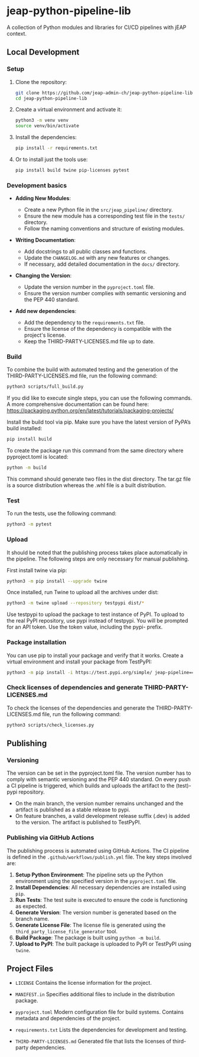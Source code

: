 # jeap-python-pipeline-lib
A collection of Python modules and libraries for CI/CD pipelines with jEAP context.

## Local Development

### Setup

1. Clone the repository:
    ```bash
    git clone https://github.com/jeap-admin-ch/jeap-python-pipeline-lib.git
    cd jeap-python-pipeline-lib
    ```

2. Create a virtual environment and activate it:
    ```bash
    python3 -m venv venv
    source venv/bin/activate
    ```

3. Install the dependencies:
    ```bash
    pip install -r requirements.txt
    ```

4. Or to install just the tools use:
    ```bash
    pip install build twine pip-licenses pytest
    ```

### Development basics

* **Adding New Modules**:
    - Create a new Python file in the `src/jeap_pipeline/` directory.
    - Ensure the new module has a corresponding test file in the `tests/` directory.
    - Follow the naming conventions and structure of existing modules.

* **Writing Documentation**:
    - Add docstrings to all public classes and functions.
    - Update the `CHANGELOG.md` with any new features or changes.
    - If necessary, add detailed documentation in the `docs/` directory.

* **Changing the Version**:
    - Update the version number in the `pyproject.toml` file.
    - Ensure the version number complies with semantic versioning and the PEP 440 standard.

* **Add new dependencies**:
    - Add the dependency to the `requirements.txt` file.
    - Ensure the license of the dependency is compatible with the project's license.
    - Keep the THIRD-PARTY-LICENSES.md file up to date.

### Build

To combine the build with automated testing and the generation of the THIRD-PARTY-LICENSES.md file, run the following command:

```bash
python3 scripts/full_build.py
```
If you did like to execute single steps, you can use the following commands.
A more comprehensive documentation can be found here: https://packaging.python.org/en/latest/tutorials/packaging-projects/

Install the build tool via pip. Make sure you have the latest version of PyPA’s build installed:
```bash
pip install build
```
To create the package run this command from the same directory where pyproject.toml is located:
```bash
python -m build
```
This command should generate two files in the dist directory. The tar.gz file is a source distribution whereas the .whl file is a built distribution.

### Test

To run the tests, use the following command:
```bash
python3 -m pytest
```

### Upload

It should be noted that the publishing process takes place automatically in the pipeline. The following steps are only necessary for manual publishing.

First install twine via pip:
```bash
python3 -m pip install --upgrade twine
```

Once installed, run Twine to upload all the archives under dist:
```bash
python3 -m twine upload --repository testpypi dist/*
```
Use testpypi to upload the package to test instance of PyPI. To upload to the real PyPI repository, use pypi instead of testpypi.
You will be prompted for an API token. Use the token value, including the pypi- prefix.

### Package installation

You can use pip to install your package and verify that it works. Create a virtual environment and install your package from TestPyPI:
```bash
python3 -m pip install -i https://test.pypi.org/simple/ jeap-pipeline==0.1.0
```

### Check licenses of dependencies and generate THIRD-PARTY-LICENSES.md

To check the licenses of the dependencies and generate the THIRD-PARTY-LICENSES.md file, run the following command:
```bash
python3 scripts/check_licenses.py
```

## Publishing

### Versioning
The version can be set in the pyproject.toml file. The version number has to comply with semantic versioning and the PEP 440 standard.
On every push a CI pipeline is triggered, which builds and uploads the artifact to the (test)-pypi repository.
* On the main branch, the version number remains unchanged and the artifact is published as a stable release to pypi.
* On feature branches, a valid development release suffix (.dev<timestamp>) is added to the version. The artifact is published to TestPyPI.

### Publishing via GitHub Actions
The publishing process is automated using GitHub Actions. The CI pipeline is defined in the `.github/workflows/publish.yml` file. The key steps involved are:

1. **Setup Python Environment**: The pipeline sets up the Python environment using the specified version in the `pyproject.toml` file.
2. **Install Dependencies**: All necessary dependencies are installed using `pip`.
3. **Run Tests**: The test suite is executed to ensure the code is functioning as expected.
4. **Generate Version**: The version number is generated based on the branch name.
5. **Generate License File**: The license file is generated using the `third_party_license_file_generator` tool.
6. **Build Package**: The package is built using `python -m build`.
7. **Upload to PyPI**: The built package is uploaded to PyPI or TestPyPI using `twine`.

## Project Files

* `LICENSE`
Contains the license information for the project.

* `MANIFEST.in`
Specifies additional files to include in the distribution package.

* `pyproject.toml`
Modern configuration file for build systems. Contains metadata and dependencies of the project.

* `requirements.txt`
Lists the dependencies for development and testing.

* `THIRD-PARTY-LICENSES.md`
Generated file that lists the licenses of third-party dependencies.

